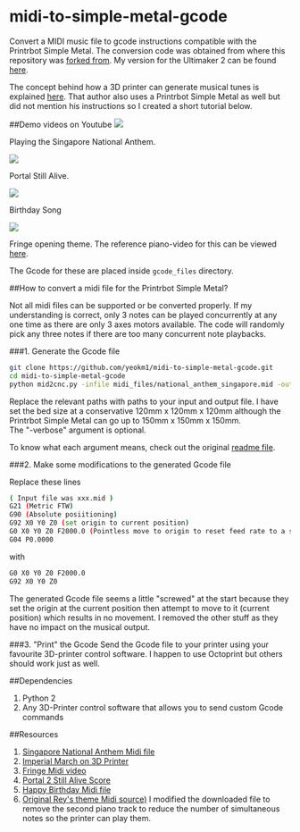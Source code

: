 # midi-to-simple-metal-gcode
Convert a MIDI music file to gcode instructions compatible with the Printrbot Simple Metal. The conversion code was obtained from where this repository was [forked from](https://github.com/michthom/MIDI-to-CNC). My version for the Ultimaker 2 can be found [here](https://github.com/yeokm1/midi-to-ultimaker2-gcode).

The concept behind how a 3D printer can generate musical tunes is explained [here](http://zeroinnovations.com/how-to-play-the-imperial-march-on-a-3d-printer/). That author also uses a Printrbot Simple Metal as well but did not mention his instructions so I created a short tutorial below.

##Demo videos on Youtube
[![](http://img.youtube.com/vi/PI1DXdU53Ps/0.jpg)](https://www.youtube.com/watch?v=PI1DXdU53Ps)

Playing the Singapore National Anthem. 

[![](http://img.youtube.com/vi/rh3QHoTB2Ts/0.jpg)](https://www.youtube.com/watch?v=rh3QHoTB2Ts)

Portal Still Alive.

[![](http://img.youtube.com/vi/FjlWI755P6U/0.jpg)](https://www.youtube.com/watch?v=FjlWI755P6U)

Birthday Song

[![](http://img.youtube.com/vi/en3cRWAqXwg/0.jpg)](https://www.youtube.com/watch?v=en3cRWAqXwg)

Fringe opening theme. The reference piano-video for this can be viewed [here](http://www.youtube.com/watch?v=oOMQ1LWBasw).

The Gcode for these are placed inside ```gcode_files``` directory.

##How to convert a midi file for the Printrbot Simple Metal?

Not all midi files can be supported or be converted properly. If my understanding is correct, only 3 notes can be played concurrently at any one time as there are only 3 axes motors available. The code will randomly pick any three notes if there are too many concurrent note playbacks. 

###1. Generate the Gcode file
```bash
git clone https://github.com/yeokm1/midi-to-simple-metal-gcode.git
cd midi-to-simple-metal-gcode
python mid2cnc.py -infile midi_files/national_anthem_singapore.mid -outfile gcode_files/singapore_national_anthem.gcode -machine custom -units metric -ppu 80 80 2020 -safemin 0 0 0 -safemax 120 120 120 -verbose
```
Replace the relevant paths with paths to your input and output file. I have set the bed size at a conservative 120mm x 120mm x 120mm although the Printrbot Simple Metal can go up to 150mm x 150mm x 150mm.  
The "-verbose" argument is optional.

To know what each argument means, check out the original [readme file](README).

###2. Make some modifications to the generated Gcode file

Replace these lines
```bash
( Input file was xxx.mid )
G21 (Metric FTW)
G90 (Absolute posiitioning)
G92 X0 Y0 Z0 (set origin to current position)
G0 X0 Y0 Z0 F2000.0 (Pointless move to origin to reset feed rate to a sane value)
G04 P0.0000
```
with 
```bash
G0 X0 Y0 Z0 F2000.0
G92 X0 Y0 Z0
```

The generated Gcode file seems a little "screwed" at the start because they set the origin at the current position then attempt to move to it (current position) which results in no movement. I removed the other stuff as they have no impact on the musical output.

###3. "Print" the Gcode
Send the Gcode file to your printer using your favourite 3D-printer control software. I happen to use Octoprint but others should work just as well. 

##Dependencies
1. Python 2
2. Any 3D-Printer control software that allows you to send custom Gcode commands

##Resources
1. [Singapore National Anthem Midi file](http://www.midiworld.com/download/4159)
2. [Imperial March on 3D Printer](http://zeroinnovations.com/3dprinting/how-to-play-the-imperial-march-on-a-3d-printer.html)
3. [Fringe Midi video](http://www.youtube.com/watch?v=oOMQ1LWBasw)
4. [Portal 2 Still Alive Score](http://sebastianwolff.info/blog/2008/12/still-alive-sheet-music/)
5. [Happy Birthday Midi file](http://www.geburtstagsvorlagen.de/musik/happy_birthday_midi_files.html)
6. [Original Rey's theme Midi source)](https://www.youtube.com/watch?v=fGkkUm3OqCg) I modified the downloaded file to remove the second piano track to reduce the number of simultaneous notes so the printer can play them.
